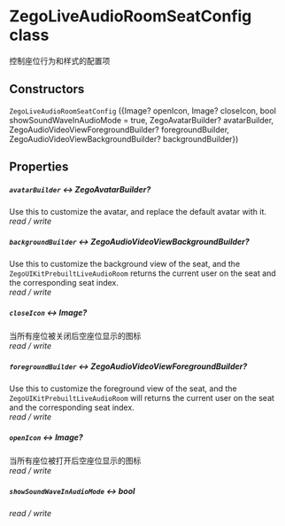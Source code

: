 

# ZegoLiveAudioRoomSeatConfig class

<p>控制座位行为和样式的配置项</p>

## Constructors

`ZegoLiveAudioRoomSeatConfig` ({Image? openIcon, Image? closeIcon, bool showSoundWaveInAudioMode = true, ZegoAvatarBuilder? avatarBuilder, ZegoAudioVideoViewForegroundBuilder? foregroundBuilder, ZegoAudioVideoViewBackgroundBuilder? backgroundBuilder})

## Properties

##### `avatarBuilder` &#8596; ZegoAvatarBuilder?

Use this to customize the avatar, and replace the default avatar with it.  
_<span class="feature">read / write</span>_

##### `backgroundBuilder` &#8596; ZegoAudioVideoViewBackgroundBuilder?

Use this to customize the background view of the seat, and the <code>ZegoUIKitPrebuiltLiveAudioRoom</code> returns the current user on the seat and the corresponding seat index.  
_<span class="feature">read / write</span>_

##### `closeIcon` &#8596; Image?

当所有座位被关闭后空座位显示的图标  
_<span class="feature">read / write</span>_

##### `foregroundBuilder` &#8596; ZegoAudioVideoViewForegroundBuilder?

Use this to customize the foreground view of the seat, and the <code>ZegoUIKitPrebuiltLiveAudioRoom</code> will returns the current user on the seat and the corresponding seat index.  
_<span class="feature">read / write</span>_


##### `openIcon` &#8596; Image?

当所有座位被打开后空座位显示的图标  
_<span class="feature">read / write</span>_


##### `showSoundWaveInAudioMode` &#8596; bool

_<span class="feature">read / write</span>_
